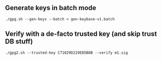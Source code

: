 
## Generate keys in batch mode

    ./gpg.sh --gen-keys --batch < gen-keybase-v1.batch

## Verify with a de-facto trusted key (and skip trust DB stuff)

    ./gpg2.sh --trusted-key C71029D229E85B8B --verify m1.sig 
